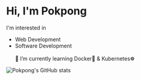 # Hi, I'm Pokpong
I'm interested in
- Web Development
- Software Development <br/><br/>🌱 I’m currently learning Docker🐳 & Kubernetes☸️
<!--
**davepokpong/davepokpong** is a ✨ _special_ ✨ repository because its `README.md` (this file) appears on your GitHub profile.

Here are some ideas to get you started:

- 🔭 I’m currently working on ...
- 🌱 I’m currently learning ...
- 👯 I’m looking to collaborate on ...
- 🤔 I’m looking for help with ...
- 💬 Ask me about ...
- 📫 How to reach me: ...
- 😄 Pronouns: ...
- ⚡ Fun fact: ...
-->
<!-- [![Top Langs](https://github-readme-stats.vercel.app/api/top-langs/?username=anuraghazra&layout=compact)](https://github.com/anuraghazra/github-readme-stats&layout=compact) -->

![Pokpong's GitHub stats](https://github-readme-stats.vercel.app/api?username=davepokpong&show_icons=true&theme=radical)
